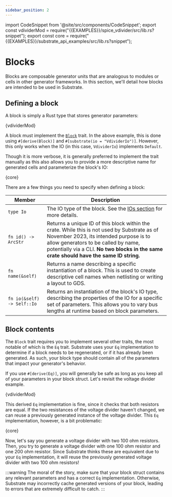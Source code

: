 ```yaml
---
sidebar_position: 2
---
```


import CodeSnippet from '@site/src/components/CodeSnippet';
export const vdividerMod = require("{{EXAMPLES}}/spice_vdivider/src/lib.rs?snippet");
export const core = require("{{EXAMPLES}}/substrate_api_examples/src/lib.rs?snippet");

# Blocks

Blocks are composable generator units that are analogous to modules or cells in other generator frameworks. In this section, we'll detail how blocks are intended to be used in Substrate.

## Defining a block

A block is simply a Rust type that stores generator parameters:

<CodeSnippet language="rust" snippet="vdivider-struct">{vdividerMod}</CodeSnippet>

A block must implement the [`Block`] trait. In the
above example, this is done using `#[derive(Block)]` and `#[substrate(io = "VdividerIo")]`. However, this only works when the IO (in this
case, `VdividerIo`) implements `Default`.

Though it is more verbose, it is generally preferred to implement the trait manually as this also allows you to provide a more descriptive name for generated cells and parameterize the block's IO:

<CodeSnippet language="rust" snippet="sram-block">{core}</CodeSnippet>

There are a few things you need to specify when defining a block:

| Member                     | Description                                                                                                                                                                                                                                                               |
| -------------------------- | ------------------------------------------------------------------------------------------------------------------------------------------------------------------------------------------------------------------------------------------------------------------------- |
| `type Io`                  | The IO type of the block. See the [IOs section](./io.md) for more details.                                                                                                                                                                                                |
| `fn id() -> ArcStr`        | Returns a unique ID of this block within the crate. While this is not used by Substrate as of November 2023, its intended purpose is to allow generators to be called by name, potentially via a CLI. **No two blocks in the same crate should have the same ID string.** |
| `fn name(&self)`           | Returns a name describing a specific instantiation of a block. This is used to create descriptive cell names when netlisting or writing a layout to GDS.                                                                                                                  |
| `fn io(&self) -> Self::Io` | Returns an instantiation of the block's IO type, describing the properties of the IO for a specific set of parameters. This allows you to vary bus lengths at runtime based on block parameters.                                                                          |

## Block contents

The `Block` trait requires you to implement several other traits, the most notable of which is the `Eq` trait. Substrate uses your `Eq` implementation to determine if a block needs to be regenerated, or if it has already been generated. As such, your block type should contain all of the parameters that impact your generator's behavior.

If you use `#[derive(Eq)]`, you will generally be safe as long as you keep all of your parameters in your block struct. Let's revisit the voltage divider example.

<CodeSnippet language="rust" snippet="vdivider-struct">{vdividerMod}</CodeSnippet>

This derived `Eq` implementation is fine, since it checks that both resistors are equal. If the two resistances of the voltage divider haven't changed, we can reuse a previously generated instance of the voltage divider. This `Eq` implementation, however, is a bit problematic:

<CodeSnippet language="rust" snippet="vdivider-bad-eq">{core}</CodeSnippet>

Now, let's say you generate a voltage divider with two 100 ohm resistors. Then, you try to generate a voltage divider with one 100 ohm resistor and one 200 ohm resistor. Since Substrate thinks these are equivalent due to your `Eq` implementation, it will reuse the previously generated voltage divider with two 100 ohm resistors!

:::warning
The moral of the story, make sure that your block struct contains any relevant parameters and has a correct `Eq` implementation. Otherwise, Substrate may incorrectly cache generated versions of your block, leading to errors that are extremely difficult to catch.
:::

[`Block`]: @api/substrate/block/trait.Block
